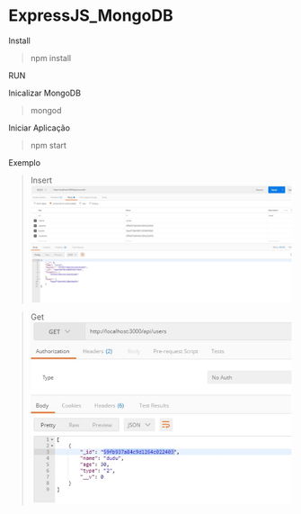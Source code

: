 # ExpressJS_MongoDB

Install
> npm install

RUN

Inicalizar MongoDB
> mongod

Iniciar Aplicação
> npm start

Exemplo 

> Insert
![alt text](https://raw.githubusercontent.com/eduardofx/ExpressJS_MongoDB/master/Insert.jpg)


> Get
![alt text](https://raw.githubusercontent.com/eduardofx/ExpressJS_MongoDB/master/get.jpg)
